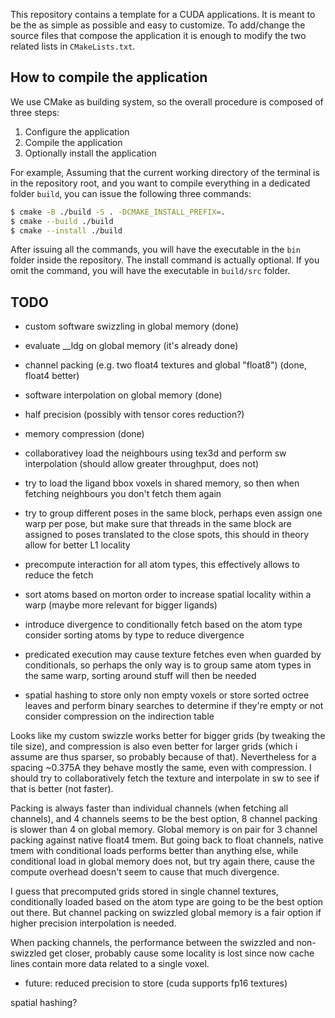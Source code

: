 This repository contains a template for a CUDA applications.
It is meant to be the as simple as possible and easy to customize.
To add/change the source files that compose the application it is enough to modify the two related lists in `CMakeLists.txt`.


## How to compile the application

We use CMake as building system, so the overall procedure is composed of three steps:
1. Configure the application
1. Compile the application
1. Optionally install the application

For example, Assuming that the current working directory of the terminal is in the repository root, and you want to compile everything in a dedicated folder `build`, you can issue the following three commands:
```bash
$ cmake -B ./build -S . -DCMAKE_INSTALL_PREFIX=.
$ cmake --build ./build
$ cmake --install ./build
```
After issuing all the commands, you will have the executable in the `bin` folder inside the repository.
The install command is actually optional.
If you omit the command, you will have the executable in `build/src` folder.

## TODO
 - custom software swizzling in global memory (done)
 - evaluate __ldg on global memory (it's already done)
 - channel packing (e.g. two float4 textures and global "float8") (done, float4 better)
 - software interpolation on global memory (done)
 - half precision (possibly with tensor cores reduction?)
 - memory compression (done)

 - collaborativey load the neighbours using tex3d and perform sw interpolation
   (should allow greater throughput, does not)

 - try to load the ligand bbox voxels in shared memory, so then when fetching neighbours
   you don't fetch them again

 - try to group different poses in the same block, perhaps even assign one warp per pose,  but make sure that threads in the same block are assigned to poses translated to the
   close spots, this should in theory allow for better L1 locality

 - precompute interaction for all atom types, this effectively allows to reduce the fetch
 - sort atoms based on morton order to increase spatial locality within a warp
  (maybe more relevant for bigger ligands)
 - introduce divergence to conditionally fetch based on the atom type
   consider sorting atoms by type to reduce divergence
 - predicated execution may cause texture fetches even when guarded by conditionals,
   so perhaps the only way is to group same atom types in the same warp, sorting around
   stuff will then be needed

 - spatial hashing to store only non empty voxels or store sorted octree leaves and perform binary searches to determine if they're empty or not
 consider compression on the indirection table


 Looks like my custom swizzle works better for bigger grids (by tweaking the tile size), and compression is also even better for larger grids (which i assume are thus sparser, so probably because of that). Nevertheless for a spacing ~0.375A they behave mostly the same, even with compression. I should try to collaboratively fetch the texture and interpolate in sw to see if that is better (not faster).


Packing is always faster than individual channels (when fetching all channels), and 4 channels seems to be the best option, 8 channel packing is slower than 4 on global memory. Global memory is on pair for 3 channel packing against native float4 tmem.
But going back to float channels, native tmem with conditional loads performs better than anything else, while conditional load in global memory does not, but try again there, cause the compute overhead doesn't seem to cause that much divergence. 

I guess that precomputed grids stored in single channel textures, conditionally loaded based on the atom type are going to be the best option out there.
But channel packing on swizzled global memory is a fair option if higher precision interpolation is needed.

When packing channels, the performance between the swizzled and non-swizzled get closer, probably cause some locality is lost since now cache lines contain more data related to a single voxel.

- future: reduced precision to store (cuda supports fp16 textures)


spatial hashing?
